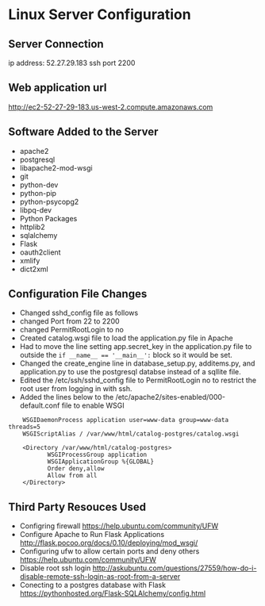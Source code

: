 # Linux Server Configuration

## Server Connection
ip address: 52.27.29.183
ssh port 2200

## Web application url
http://ec2-52-27-29-183.us-west-2.compute.amazonaws.com

## Software Added to the Server
* apache2
* postgresql
* libapache2-mod-wsgi
* git
* python-dev
* python-pip
* python-psycopg2
* libpq-dev
* Python Packages
 * httplib2
 * sqlalchemy
 * Flask
 * oauth2client
 * xmlify
 * dict2xml

## Configuration File Changes
* Changed sshd_config file as follows
 * changed Port from 22 to 2200
 * changed PermitRootLogin to no
* Created catalog.wsgi file to load the application.py file in Apache
* Had to move the line setting app.secret_key in the application.py file
	to outside the `if __name__ == '__main__':` block so it would be set.
* Changed the create_engine line in database_setup.py, additems.py, and
	application.py to use the postgresql databse instead of a sqllite file.
* Edited the /etc/ssh/sshd_config file to PermitRootLogin no to restrict
	the root user from logging in with ssh.
* Added the lines below to the /etc/apache2/sites-enabled/000-default.conf file
	to enable WSGI
```
    WSGIDaemonProcess application user=www-data group=www-data threads=5
    WSGIScriptAlias / /var/www/html/catalog-postgres/catalog.wsgi

    <Directory /var/www/html/catalog-postgres>
           WSGIProcessGroup application
           WSGIApplicationGroup %{GLOBAL}
           Order deny,allow
           Allow from all
    </Directory>
```


## Third Party Resouces Used
* Configring firewall
	https://help.ubuntu.com/community/UFW
* Configure Apache to Run Flask Applications
	http://flask.pocoo.org/docs/0.10/deploying/mod_wsgi/
* Configuring ufw to allow certain ports and deny others
	https://help.ubuntu.com/community/UFW
* Disable root ssh login
	http://askubuntu.com/questions/27559/how-do-i-disable-remote-ssh-login-as-root-from-a-server
* Conecting to a postgres database with Flask
	https://pythonhosted.org/Flask-SQLAlchemy/config.html
